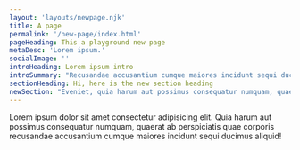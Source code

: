 ```yaml
---
layout: 'layouts/newpage.njk'
title: A page
permalink: '/new-page/index.html'
pageHeading: This a playground new page
metaDesc: 'Lorem ipsum.'
socialImage: ''
introHeading: Lorem ipsum intro
introSummary: "Recusandae accusantium cumque maiores incidunt sequi ducimus quaerat ab perspiciatis quae corporis recusandae accusantium cumque maiores incidunt sequi."
sectionHeading: Hi, here is the new section heading
newSection: "Eveniet, quia harum aut possimus consequatur numquam, quaerat ab perspiciatis quae corporis recusandae accusantium cumque maiores incidunt sequi ducimus aliquid! Eveniet, commodi."
---
```


Lorem ipsum dolor sit amet consectetur adipisicing elit. Quia harum aut possimus consequatur numquam, quaerat ab perspiciatis quae corporis recusandae accusantium cumque maiores incidunt sequi ducimus aliquid!

